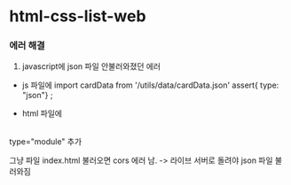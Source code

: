 # html-css-list-web

### 에러 해결
1. javascript에 json 파일 안불러와졌던 에러

- js 파일에
import cardData from '/utils/data/cardData.json' assert{ type: "json"} ;

- html 파일에
<script src="../javascript/main.js" type="module" defer></script>
<br/>
type="module" 추가

그냥 파일 index.html 불러오면 cors 에러 남.
-> 라이브 서버로 돌려야 json 파일 불러와짐


